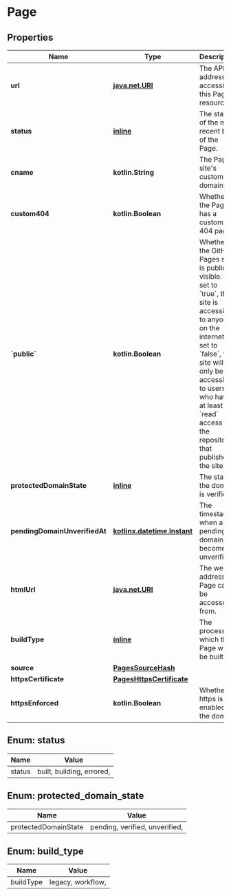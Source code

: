 
# Page

## Properties
Name | Type | Description | Notes
------------ | ------------- | ------------- | -------------
**url** | [**java.net.URI**](java.net.URI.md) | The API address for accessing this Page resource. | 
**status** | [**inline**](#Status) | The status of the most recent build of the Page. | 
**cname** | **kotlin.String** | The Pages site&#39;s custom domain | 
**custom404** | **kotlin.Boolean** | Whether the Page has a custom 404 page. | 
**&#x60;public&#x60;** | **kotlin.Boolean** | Whether the GitHub Pages site is publicly visible. If set to &#x60;true&#x60;, the site is accessible to anyone on the internet. If set to &#x60;false&#x60;, the site will only be accessible to users who have at least &#x60;read&#x60; access to the repository that published the site. | 
**protectedDomainState** | [**inline**](#ProtectedDomainState) | The state if the domain is verified |  [optional]
**pendingDomainUnverifiedAt** | [**kotlinx.datetime.Instant**](kotlinx.datetime.Instant.md) | The timestamp when a pending domain becomes unverified. |  [optional]
**htmlUrl** | [**java.net.URI**](java.net.URI.md) | The web address the Page can be accessed from. |  [optional]
**buildType** | [**inline**](#BuildType) | The process in which the Page will be built. |  [optional]
**source** | [**PagesSourceHash**](PagesSourceHash.md) |  |  [optional]
**httpsCertificate** | [**PagesHttpsCertificate**](PagesHttpsCertificate.md) |  |  [optional]
**httpsEnforced** | **kotlin.Boolean** | Whether https is enabled on the domain |  [optional]


<a id="Status"></a>
## Enum: status
Name | Value
---- | -----
status | built, building, errored, 


<a id="ProtectedDomainState"></a>
## Enum: protected_domain_state
Name | Value
---- | -----
protectedDomainState | pending, verified, unverified, 


<a id="BuildType"></a>
## Enum: build_type
Name | Value
---- | -----
buildType | legacy, workflow, 



